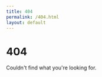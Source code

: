 ```yaml
---
title: 404
permalink: /404.html
layout: default
---
```


# 404
Couldn't find what you're looking for.
